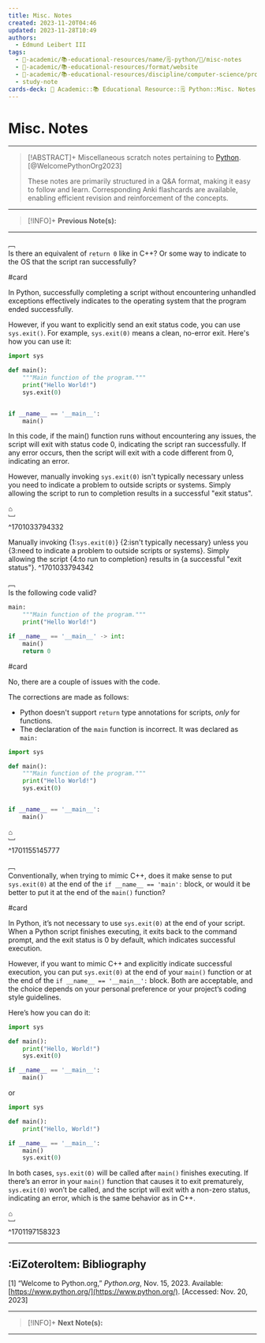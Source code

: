 ```yaml
---
title: Misc. Notes
created: 2023-11-20T04:46
updated: 2023-11-28T10:49
authors:
  - Edmund Leibert III
tags:
  - 🔴-academic/📚-educational-resources/name/🗒️-python/🔖/misc-notes
  - 🔴-academic/📚-educational-resources/format/website
  - 🔴-academic/📚-educational-resources/discipline/computer-science/programming-language/python
  - study-note
cards-deck: 🔴 Academic::📚 Educational Resource::🗒️ Python::Misc. Notes
---
```


# Misc. Notes

---

> [!ABSTRACT]+ 
> Miscellaneous scratch notes pertaining to [Python](https://www.python.org/). [@WelcomePythonOrg2023]
> 
> These notes are primarily structured in a Q&A format, making it easy to follow and learn. Corresponding Anki flashcards are available, enabling efficient revision and reinforcement of the concepts.

---

> [!INFO]+ 
> **Previous Note(s):**
> 

---

﹇<br>
Is there an equivalent of `return 0` like in C++? Or some way to indicate to the OS that the script ran successfully?

#card 

In Python, successfully completing a script without encountering unhandled exceptions effectively indicates to the operating system that the program ended successfully.

However, if you want to explicitly send an exit status code, you can use `sys.exit()`. For example, `sys.exit(0)` means a clean, no-error exit. Here's how you can use it:

```python
import sys

def main():
    """Main function of the program."""
    print("Hello World!")
    sys.exit(0)


if __name__ == '__main__':
    main()
```

In this code, if the main() function runs without encountering any issues, the script will exit with status code 0, indicating the script ran successfully. If any error occurs, then the script will exit with a code different from 0, indicating an error. 

However, manually invoking `sys.exit(0)` isn't typically necessary unless you need to indicate a problem to outside scripts or systems. Simply allowing the script to run to completion results in a successful "exit status".

⌂
<br>﹈<br>^1701033794332

Manually invoking {1:`sys.exit(0)`} {2:isn't typically necessary} unless you {3:need to indicate a problem to outside scripts or systems}. Simply allowing the script {4:to run to completion} results in {a successful "exit status"}.
^1701033794342

﹇<br>
Is the following code valid?

```python
main:
    """Main function of the program."""
    print("Hello World!")

if __name__ == '__main__' -> int:
    main()
    return 0
```

#card 

No, there are a couple of issues with the code. 

The corrections are made as follows:
- Python doesn't support `return` type annotations for scripts, _only_ for functions.
- The declaration of the `main` function is incorrect. It was declared as `main:`

```python
import sys

def main():
    """Main function of the program."""
    print("Hello World!")
    sys.exit(0)


if __name__ == '__main__':
    main()
```

⌂
<br>﹈<br>^1701155145777

﹇<br>
Conventionally, when trying to mimic C++, does it make sense to put `sys.exit(0)` at the end of the `if __name__ == 'main':` block, or would it be better to put it at the end of the `main()` function?

#card

In Python, it’s not necessary to use `sys.exit(0)` at the end of your script. When a Python script finishes executing, it exits back to the command prompt, and the exit status is 0 by default, which indicates successful execution.

However, if you want to mimic C++ and explicitly indicate successful execution, you can put `sys.exit(0)` at the end of your `main()` function or at the end of the `if __name__ == '__main__':` block. Both are acceptable, and the choice depends on your personal preference or your project’s coding style guidelines.

Here’s how you can do it:

```python
import sys

def main():
    print("Hello, World!")
    sys.exit(0)

if __name__ == '__main__':
    main()
```

or

```python
import sys

def main():
    print("Hello, World!")

if __name__ == '__main__':
    main()
    sys.exit(0)
```

In both cases, `sys.exit(0)` will be called after `main()` finishes executing. If there’s an error in your `main()` function that causes it to exit prematurely, `sys.exit(0)` won’t be called, and the script will exit with a non-zero status, indicating an error, which is the same behavior as in C++.

⌂
<br>﹈<br>^1701197158323

---

## :EiZoteroItem: Bibliography

\[1\]
“Welcome to Python.org,” _Python.org_, Nov. 15, 2023. Available: [https://www.python.org/](https://www.python.org/). [Accessed: Nov. 20, 2023]

---

> [!INFO]+
> **Next Note(s):**

---
